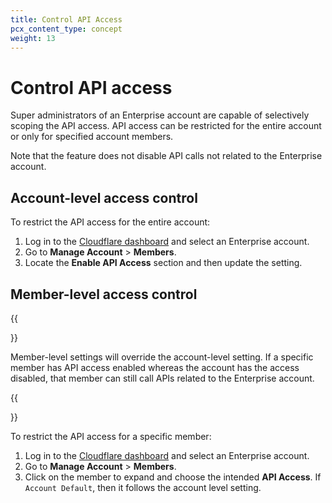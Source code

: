 ```yaml
---
title: Control API Access
pcx_content_type: concept
weight: 13
---
```


# Control API access

Super administrators of an Enterprise account are capable of selectively scoping the API access. API access can be restricted for the entire account or only for specified account members.

Note that the feature does not disable API calls not related to the Enterprise account.

## Account-level access control

To restrict the API access for the entire account:

1.  Log in to the [Cloudflare dashboard](https://dash.cloudflare.com) and select an Enterprise account.
2.  Go to **Manage Account** > **Members**.
3.  Locate the **Enable API Access** section and then update the setting.

## Member-level access control

{{<Aside type="note">}}

Member-level settings will override the account-level setting. If a specific member has API access enabled whereas the account has the access disabled, that member can still call APIs related to the Enterprise account.

{{</Aside>}}

To restrict the API access for a specific member:

1.  Log in to the [Cloudflare dashboard](https://dash.cloudflare.com) and select an Enterprise account.
2.  Go to **Manage Account** > **Members**.
3.  Click on the member to expand and choose the intended **API Access**. If `Account Default`, then it follows the account level setting.
